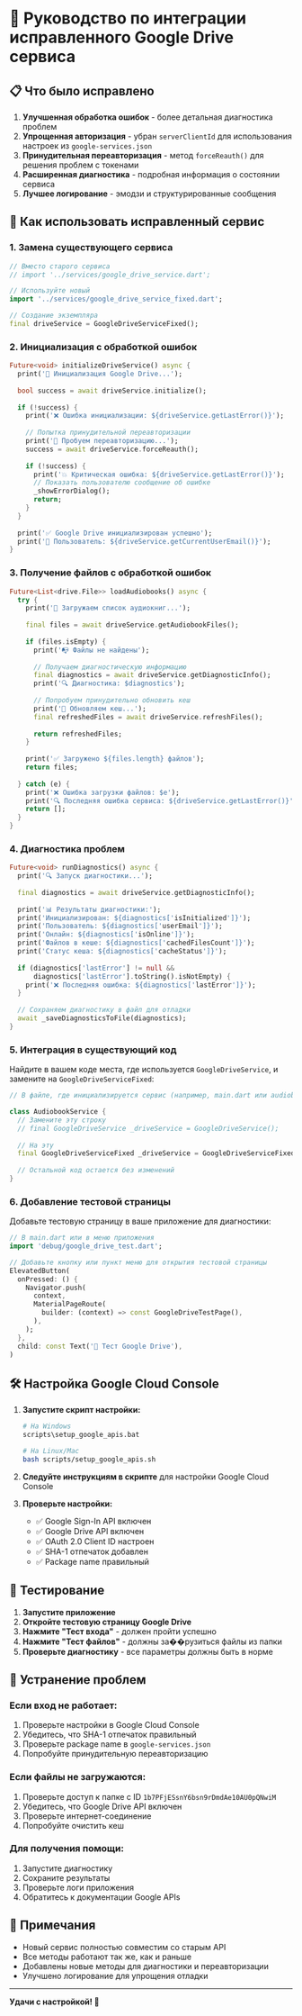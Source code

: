 # 🔧 Руководство по интеграции исправленного Google Drive сервиса

## 📋 Что было исправлено

1. **Улучшенная обработка ошибок** - более детальная диагностика проблем
2. **Упрощенная авторизация** - убран `serverClientId` для использования настроек из `google-services.json`
3. **Принудительная переавторизация** - метод `forceReauth()` для решения проблем с токенами
4. **Расширенная диагностика** - подробная информация о состоянии сервиса
5. **Лучшее логирование** - эмодзи и структурированные сообщения

## 🚀 Как использовать исправленный сервис

### 1. Замена существующего сервиса

```dart
// Вместо старого сервиса
// import '../services/google_drive_service.dart';

// Используйте новый
import '../services/google_drive_service_fixed.dart';

// Создание экземпляра
final driveService = GoogleDriveServiceFixed();
```

### 2. Инициализация с обработкой ошибок

```dart
Future<void> initializeDriveService() async {
  print('🔧 Инициализация Google Drive...');
  
  bool success = await driveService.initialize();
  
  if (!success) {
    print('❌ Ошибка инициализации: ${driveService.getLastError()}');
    
    // Попытка принудительной переавторизации
    print('🔄 Пробуем переавторизацию...');
    success = await driveService.forceReauth();
    
    if (!success) {
      print('💥 Критическая ошибка: ${driveService.getLastError()}');
      // Показать пользователю сообщение об ошибке
      _showErrorDialog();
      return;
    }
  }
  
  print('✅ Google Drive инициализирован успешно');
  print('👤 Пользователь: ${driveService.getCurrentUserEmail()}');
}
```

### 3. Получение файлов с обработкой ошибок

```dart
Future<List<drive.File>> loadAudiobooks() async {
  try {
    print('📁 Загружаем список аудиокниг...');
    
    final files = await driveService.getAudiobookFiles();
    
    if (files.isEmpty) {
      print('📭 Файлы не найдены');
      
      // Получаем диагностическую информацию
      final diagnostics = await driveService.getDiagnosticInfo();
      print('🔍 Диагностика: $diagnostics');
      
      // Попробуем принудительно обновить кеш
      print('🔄 Обновляем кеш...');
      final refreshedFiles = await driveService.refreshFiles();
      
      return refreshedFiles;
    }
    
    print('✅ Загружено ${files.length} файлов');
    return files;
    
  } catch (e) {
    print('❌ Ошибка загрузки файлов: $e');
    print('🔍 Последняя ошибка сервиса: ${driveService.getLastError()}');
    return [];
  }
}
```

### 4. Диагностика проблем

```dart
Future<void> runDiagnostics() async {
  print('🔍 Запуск диагностики...');
  
  final diagnostics = await driveService.getDiagnosticInfo();
  
  print('📊 Результаты диагностики:');
  print('Инициализирован: ${diagnostics['isInitialized']}');
  print('Пользователь: ${diagnostics['userEmail']}');
  print('Онлайн: ${diagnostics['isOnline']}');
  print('Файлов в кеше: ${diagnostics['cachedFilesCount']}');
  print('Статус кеша: ${diagnostics['cacheStatus']}');
  
  if (diagnostics['lastError'] != null && 
      diagnostics['lastError'].toString().isNotEmpty) {
    print('❌ Последняя ошибка: ${diagnostics['lastError']}');
  }
  
  // Сохраняем диагностику в файл для отладки
  await _saveDiagnosticsToFile(diagnostics);
}
```

### 5. Интеграция в существующий код

Найдите в вашем коде места, где используется `GoogleDriveService`, и замените на `GoogleDriveServiceFixed`:

```dart
// В файле, где инициализируется сервис (например, main.dart или audiobook_service.dart)

class AudiobookService {
  // Замените эту строку
  // final GoogleDriveService _driveService = GoogleDriveService();
  
  // На эту
  final GoogleDriveServiceFixed _driveService = GoogleDriveServiceFixed();
  
  // Остальной код остается без изменений
}
```

### 6. Добавление тестовой страницы

Добавьте тестовую страницу в ваше приложение для диагностики:

```dart
// В main.dart или в меню приложения
import 'debug/google_drive_test.dart';

// Добавьте кнопку или пункт меню для открытия тестовой страницы
ElevatedButton(
  onPressed: () {
    Navigator.push(
      context,
      MaterialPageRoute(
        builder: (context) => const GoogleDriveTestPage(),
      ),
    );
  },
  child: const Text('🔧 Тест Google Drive'),
)
```

## 🛠️ Настройка Google Cloud Console

1. **Запустите скрипт настройки:**
   ```bash
   # На Windows
   scripts\setup_google_apis.bat
   
   # На Linux/Mac
   bash scripts/setup_google_apis.sh
   ```

2. **Следуйте инструкциям в скрипте** для настройки Google Cloud Console

3. **Проверьте настройки:**
   - ✅ Google Sign-In API включен
   - ✅ Google Drive API включен
   - ✅ OAuth 2.0 Client ID настроен
   - ✅ SHA-1 отпечаток добавлен
   - ✅ Package name правильный

## 🧪 Тестирование

1. **Запустите приложение**
2. **Откройте тестовую страницу Google Drive**
3. **Нажмите "Тест входа"** - должен пройти успешно
4. **Нажмите "Тест файлов"** - должны за��рузиться файлы из папки
5. **Проверьте диагностику** - все параметры должны быть в норме

## 🔧 Устранение проблем

### Если вход не работает:
1. Проверьте настройки в Google Cloud Console
2. Убедитесь, что SHA-1 отпечаток правильный
3. Проверьте package name в `google-services.json`
4. Попробуйте принудительную переавторизацию

### Если файлы не загружаются:
1. Проверьте доступ к папке с ID `1b7PFjESsnY6bsn9rDmdAe10AU0pQNwiM`
2. Убедитесь, что Google Drive API включен
3. Проверьте интернет-соединение
4. Попробуйте очистить кеш

### Для получения помощи:
1. Запустите диагностику
2. Сохраните результаты
3. Проверьте логи приложения
4. Обратитесь к документации Google APIs

## 📝 Примечания

- Новый сервис полностью совместим со старым API
- Все методы работают так же, как и раньше
- Добавлены новые методы для диагностики и переавторизации
- Улучшено логирование для упрощения отладки

---

**Удачи с настройкой! 🚀**